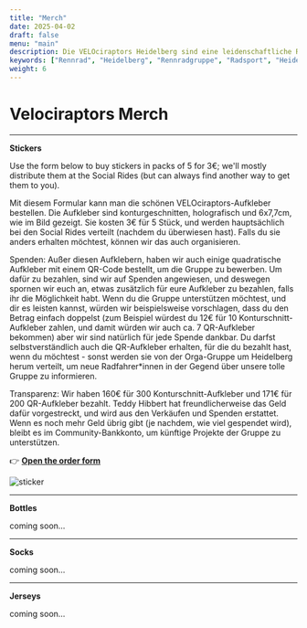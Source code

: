 ```yaml
---
title: "Merch"
date: 2025-04-02
draft: false
menu: "main"
description: Die VELOciraptors Heidelberg sind eine leidenschaftliche Rennradgruppe aus Heidelberg. Schließe dich unseren Ausfahrten an!
keywords: ["Rennrad", "Heidelberg", "Rennradgruppe", "Radsport", "Heidelberg Radfahren", "RSV", "RTF", "bike", "cycling", "Routen"]
weight: 6
---
```


# Velociraptors Merch

---
**Stickers**

Use the form below to buy stickers in packs of 5 for 3€; we'll mostly distribute them at the Social Rides (but can always find another way to get them to you).

Mit diesem Formular kann man die schönen VELOciraptors-Aufkleber bestellen. Die Aufkleber sind konturgeschnitten, holografisch und 6x7,7cm, wie im Bild gezeigt. Sie kosten 3€ für 5 Stück, und werden hauptsächlich bei den Social Rides verteilt (nachdem du überwiesen hast). Falls du sie anders erhalten möchtest, können wir das auch organisieren.

Spenden:
Außer diesen Aufklebern, haben wir auch einige quadratische Aufkleber mit einem QR-Code bestellt, um die Gruppe zu bewerben. Um dafür zu bezahlen, sind wir auf Spenden angewiesen, und deswegen spornen wir euch an, etwas zusätzlich für eure Aufkleber zu bezahlen, falls ihr die Möglichkeit habt. Wenn du die Gruppe unterstützen möchtest, und dir es leisten kannst, würden wir beispielsweise vorschlagen, dass du den Betrag einfach doppelst (zum Beispiel würdest du 12€ für 10 Konturschnitt-Aufkleber zahlen, und damit würden wir auch ca. 7 QR-Aufkleber bekommen) aber wir sind natürlich für jede Spende dankbar. Du darfst selbstverständlich auch die QR-Aufkleber erhalten, für die du bezahlt hast, wenn du möchtest - sonst werden sie von der Orga-Gruppe um Heidelberg herum verteilt, um neue Radfahrer*innen in der Gegend über unsere tolle Gruppe zu informieren.

Transparenz:
Wir haben 160€ für 300 Konturschnitt-Aufkleber und 171€ für 200 QR-Aufkleber bezahlt. Teddy Hibbert hat freundlicherweise das Geld dafür vorgestreckt, und wird aus den Verkäufen und Spenden erstattet. Wenn es noch mehr Geld übrig gibt (je nachdem, wie viel gespendet wird), bleibt es im Community-Bankkonto, um künftige Projekte der Gruppe zu unterstützen.

👉 [**Open the order form**](https://forms.gle/m8e2AtFrqtP1kY9U6)

![sticker](/images/sticker.jpg)

--- 

**Bottles**

coming soon...

---

**Socks**

coming soon...

---

**Jerseys**

coming soon...
